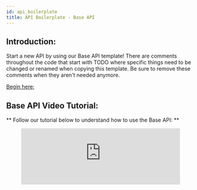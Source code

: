 ```yaml
---
id: api_boilerplate
title: API Boilerplate - Base API
---
```


## Introduction:

Start a new API by using our Base API template! There are comments throughout the code that start with TODO where specific things need to be changed or renamed when copying this template. Be sure to remove these comments when they aren't needed anymore.

[Begin here](https://github.com/LBHackney-IT/lbh-example-api);

## Base API Video Tutorial:

** Follow our tutorial below to understand how to use the Base API: **

<figure class="video-container">
  <iframe width="100%" src="https://www.youtube.com/embed/WggC6Rtz1CE" title="YouTube video player" frameborder="0" allow="accelerometer; autoplay; clipboard-write; encrypted-media; gyroscope; picture-in-picture" allowfullscreen></iframe>
</figure>

